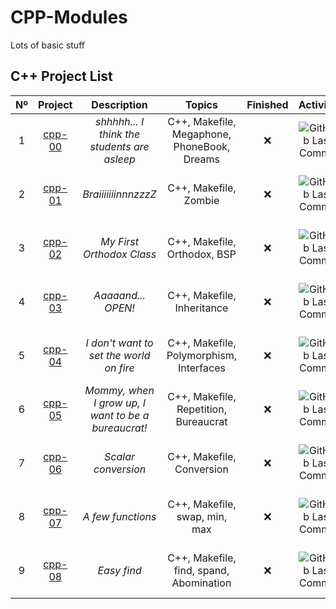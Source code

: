 # CPP-Modules
Lots of basic stuff

## C++ Project List

|  Nº  | Project | Description | Topics | Finished | Activity | Status |
| :--: | :-----: | :---------: | :----: | :------: | :------: | :----: |
| 1 | [cpp-00](https://github.com/madebypixel02/CPP-Module-00) | *shhhhh... I think the students are asleep* | C++, Makefile, Megaphone, PhoneBook, Dreams | ❌ | ![GitHub Last Commit](https://img.shields.io/github/last-commit/madebypixel02/CPP-Module-00/master) | [![aperez-b's 42Project Score](https://badge42.herokuapp.com/api/project/aperez-b/CPP-Module-00)](https://github.com/JaeSeoKim/badge42) |
| 2 | [cpp-01](https://github.com/madebypixel02/CPP-Module-01) | *BraiiiiiiinnnzzzZ* | C++, Makefile, Zombie | ❌ | ![GitHub Last Commit](https://img.shields.io/github/last-commit/madebypixel02/CPP-Module-01/master) | [![aperez-b's 42Project Score](https://badge42.herokuapp.com/api/project/aperez-b/CPP-Module-01)](https://github.com/JaeSeoKim/badge42) |
| 3 | [cpp-02](https://github.com/madebypixel02/CPP-Module-02) | *My First Orthodox Class* | C++, Makefile, Orthodox, BSP | ❌ | ![GitHub Last Commit](https://img.shields.io/github/last-commit/madebypixel02/CPP-Module-02/master) | [![aperez-b's 42Project Score](https://badge42.herokuapp.com/api/project/aperez-b/CPP-Module-02)](https://github.com/JaeSeoKim/badge42) |
| 4 | [cpp-03](https://github.com/madebypixel02/CPP-Module-03) | *Aaaaand... OPEN!* | C++, Makefile, Inheritance | ❌ | ![GitHub Last Commit](https://img.shields.io/github/last-commit/madebypixel02/CPP-Module-03/master) | [![aperez-b's 42Project Score](https://badge42.herokuapp.com/api/project/aperez-b/CPP-Module-03)](https://github.com/JaeSeoKim/badge42) |
| 5 | [cpp-04](https://github.com/madebypixel02/CPP-Module-04) | *I don't want to set the world on fire* | C++, Makefile, Polymorphism, Interfaces | ❌ | ![GitHub Last Commit](https://img.shields.io/github/last-commit/madebypixel02/CPP-Module-04/master) | [![aperez-b's 42Project Score](https://badge42.herokuapp.com/api/project/aperez-b/CPP-Module-04)](https://github.com/JaeSeoKim/badge42) |
| 6 | [cpp-05](https://github.com/madebypixel02/CPP-Module-05) | *Mommy, when I grow up, I want to be a bureaucrat!* | C++, Makefile, Repetition, Bureaucrat | ❌ | ![GitHub Last Commit](https://img.shields.io/github/last-commit/madebypixel02/CPP-Module-05/master) | [![aperez-b's 42Project Score](https://badge42.herokuapp.com/api/project/aperez-b/CPP-Module-05)](https://github.com/JaeSeoKim/badge42) |
| 7 | [cpp-06](https://github.com/madebypixel02/CPP-Module-06) | *Scalar conversion* | C++, Makefile, Conversion | ❌ | ![GitHub Last Commit](https://img.shields.io/github/last-commit/madebypixel02/CPP-Module-06/master) | [![aperez-b's 42Project Score](https://badge42.herokuapp.com/api/project/aperez-b/CPP-Module-06)](https://github.com/JaeSeoKim/badge42) |
| 8 | [cpp-07](https://github.com/madebypixel02/CPP-Module-07) | *A few functions* | C++, Makefile, swap, min, max | ❌ | ![GitHub Last Commit](https://img.shields.io/github/last-commit/madebypixel02/CPP-Module-07/master) | [![aperez-b's 42Project Score](https://badge42.herokuapp.com/api/project/aperez-b/CPP-Module-07)](https://github.com/JaeSeoKim/badge42) |
| 9 | [cpp-08](https://github.com/madebypixel02/CPP-Module-08) | *Easy find* | C++, Makefile, find, spand, Abomination | ❌ | ![GitHub Last Commit](https://img.shields.io/github/last-commit/madebypixel02/CPP-Module-08/master) | [![aperez-b's 42Project Score](https://badge42.herokuapp.com/api/project/aperez-b/CPP-Module-08)](https://github.com/JaeSeoKim/badge42) |
